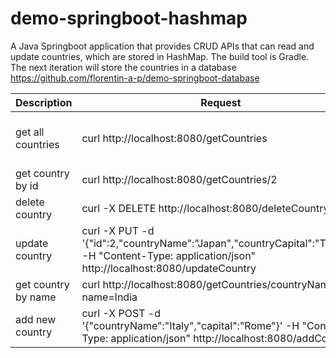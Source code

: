 # demo-springboot-hashmap

A Java Springboot application that provides CRUD APIs that can read and update countries, which are stored in HashMap. The build tool is Gradle. The next iteration will store the countries in a database https://github.com/florentin-a-p/demo-springboot-database


| **Description**     | **Request**                                                                                                                                       | **Expected Response**                                                                                                                                                     |
|---------------------|---------------------------------------------------------------------------------------------------------------------------------------------------|---------------------------------------------------------------------------------------------------------------------------------------------------------------------------|
| get all countries   | curl http://localhost:8080/getCountries                                                                                                           | [{"id":1,"countryName":"Indonesia","capital":"Jakarta"},{"id":2,"countryName":"Malaysia","capital":"Kuala Lumpur"},{"id":3,"countryName":"Thailand","capital":"Bangkok"}] |
| get country by id   | curl http://localhost:8080/getCountries/2                                                                                                         | {"id":2,"countryName":"Malaysia","capital":"Kuala Lumpur"}                                                                                                                |
| delete country      | curl -X DELETE  http://localhost:8080/deleteCountry/1                                                                                             | {"msg":"country deleted"}                                                                                                                                                 |
| update country      | curl -X PUT -d '{"id":2,"countryName":"Japan","countryCapital":"Tokyo"}' -H "Content-Type: application/json"  http://localhost:8080/updateCountry | {"id":2,"countryName":"Japan","capital":"Tokyo"}                                                                                                                          |
| get country by name | curl http://localhost:8080/getCountries/countryName?name=India                                                                                    | {"id":0,"countryName":"NONE","capital":"NONE"}                                                                                                                            |
| add new country     | curl -X POST -d '{"countryName":"Italy","capital":"Rome"}' -H "Content-Type: application/json"  http://localhost:8080/addCountry                  | {"id":4,"countryName":"Italy","capital":"Rome"}                                                                                                                           |
